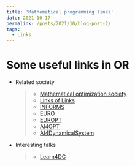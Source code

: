 ```yaml
---
title: 'Mathematical programming links'
date: 2021-10-17
permalink: /posts/2021/10/blog-post-2/
tags:
  - Links
---
```



Some useful links in OR
======

- Related society
  > - [Mathematical optimization society](http://mathopt.org)
  > - [Links of Links](http://mathopt.org/?nav=links)
  > - [INFORMS](http://www.informs.org/)
  > - [EURO](https://www.euro-online.org/web/pages/1/home)
  > - [EUROPT](http://iam.metu.edu.tr/EUROPT/)
  > - [AI4OPT](https://www.ai4opt.org/) 
  > - [AI4DynamicalSystem](http://dynamicsai.org/)

- Interesting talks
  > - [Learn4DC](https://l4dc.su.domains/)